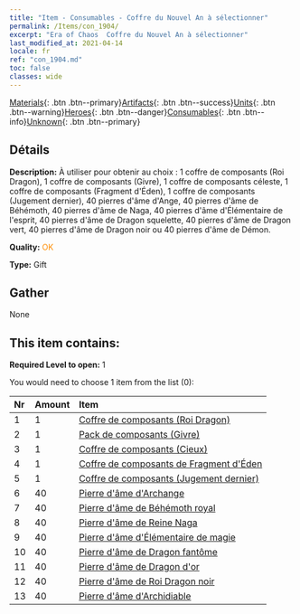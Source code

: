 ```yaml
---
title: "Item - Consumables - Coffre du Nouvel An à sélectionner"
permalink: /Items/con_1904/
excerpt: "Era of Chaos  Coffre du Nouvel An à sélectionner"
last_modified_at: 2021-04-14
locale: fr
ref: "con_1904.md"
toc: false
classes: wide
---
```

 [Materials](/fr/Items/){: .btn .btn--primary}[Artifacts](/fr/Items/Artifacts/){: .btn .btn--success}[Units](/fr/Items/Units/){: .btn .btn--warning}[Heroes](/fr/Items/Heroes/){: .btn .btn--danger}[Consumables](/fr/Items/Consumables/){: .btn .btn--info}[Unknown](/fr/Items/Unknown/){: .btn .btn--primary}

## Détails
 **Description:** À utiliser pour obtenir au choix : 1 coffre de composants (Roi Dragon), 1 coffre de composants (Givre), 1 coffre de composants céleste, 1 coffre de composants (Fragment d'Éden), 1 coffre de composants (Jugement dernier), 40 pierres d'âme d'Ange, 40 pierres d'âme de Béhémoth, 40 pierres d'âme de Naga, 40 pierres d'âme d'Élémentaire de l'esprit, 40 pierres d'âme de Dragon squelette, 40 pierres d'âme de Dragon vert, 40 pierres d'âme de Dragon noir ou 40 pierres d'âme de Démon.

 **Quality:** <span style="color: #FF8C00">OK</span>

 **Type:** Gift

## Gather

  None

## This item contains:

 **Required Level to open:** 1

 You would need to choose 1 item from the list (0):

  | Nr | Amount |     Item    |
  |:---|:-------|:------------|
  | 1 | 1 | [Coffre de composants (Roi Dragon)](/fr/Items/con_1348/) | 
  | 2 | 1 | [Pack de composants (Givre)](/fr/Items/con_1352/) | 
  | 3 | 1 | [Coffre de composants (Cieux)](/fr/Items/con_1354/) | 
  | 4 | 1 | [Coffre de composants de Fragment d'Éden](/fr/Items/con_1864/) | 
  | 5 | 1 | [Coffre de composants (Jugement dernier)](/fr/Items/con_1360/) | 
  | 6 | 40 | [Pierre d'âme d'Archange](/fr/Items/unt_288/) | 
  | 7 | 40 | [Pierre d'âme de Béhémoth royal](/fr/Items/unt_311/) | 
  | 8 | 40 | [Pierre d'âme de Reine Naga](/fr/Items/unt_325/) | 
  | 9 | 40 | [Pierre d'âme d'Élémentaire de magie](/fr/Items/unt_347/) | 
  | 10 | 40 | [Pierre d'âme de Dragon fantôme](/fr/Items/unt_303/) | 
  | 11 | 40 | [Pierre d'âme de Dragon d'or](/fr/Items/unt_295/) | 
  | 12 | 40 | [Pierre d'âme de Roi Dragon noir](/fr/Items/unt_334/) | 
  | 13 | 40 | [Pierre d'âme d'Archidiable](/fr/Items/unt_318/) | 
